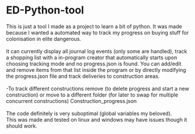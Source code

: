 # ED-Python-tool
This is just a tool I made as a project to learn a bit of python. It was made because I wanted a automated way to track my progress on buying stuff for colonisation in elite dangerous.<br><br>It can currently display all journal log events (only some are handled), track a shopping list with a in-program creator that automatically starts upon choosing tracking mode and no progress.json is found. You can add/edit and remove items from that list inside the program or by directly modifying the progress.json file and track deliveries to construction areas. 
<br><br>-To track different constructions remove (to delete progress and start a new construction) or move to a different folder (for later to swap for multiple concurrent constructions) Construction_progress.json
<br><br>The code definitely is very suboptimal (global variables my beloved).
<br>This was made and tested on linux and windows may have issues though it should work.
